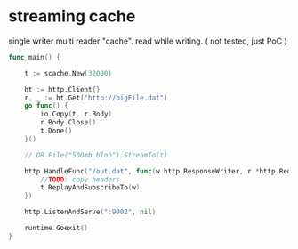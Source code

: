 # streaming cache

single writer multi reader "cache". read while writing. ( not tested, just PoC )

```go
func main() {

	t := scache.New(32000)

	ht := http.Client{}
	r, _ := ht.Get("http://bigFile.dat")
	go func() {
		io.Copy(t, r.Body)
		r.Body.Close()
		t.Done()
	}()

	// OR File("500mb.blob").StreamTo(t)

	http.HandleFunc("/out.dat", func(w http.ResponseWriter, r *http.Request) {
		//TODO: copy headers
		t.ReplayAndSubscribeTo(w)
	})

	http.ListenAndServe(":9002", nil)

	runtime.Goexit()
}
```
